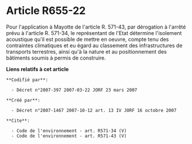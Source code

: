 # Article R655-22

Pour l'application à Mayotte de l'article R. 571-43, par dérogation à l'arrêté prévu à l'article R. 571-34, le représentant
de l'Etat détermine l'isolement acoustique qu'il est possible de mettre en oeuvre, compte tenu des contraintes climatiques et
eu égard au classement des infrastructures de transports terrestres, ainsi qu'à la nature et au positionnement des bâtiments
soumis à permis de construire.

**Liens relatifs à cet article**

	**Codifié par**:

	  - Décret n°2007-397 2007-03-22 JORF 23 mars 2007

	**Créé par**:

	  - Décret n°2007-1467 2007-10-12 art. 13 IV JORF 16 octobre 2007

	**Cite**:

	  - Code de l'environnement - art. R571-34 (V)
	  - Code de l'environnement - art. R571-43 (V)

